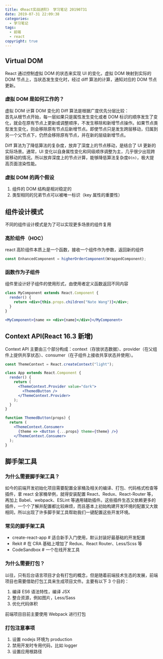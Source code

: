 ```yaml
---
title: 《React实战进阶》 学习笔记 20190731
date: 2019-07-31 22:09:38
categories:
  - 学习笔记
tags:
  - 前端
  - react
copyright: true
---
```


## Virtual DOM

React 通过控制虚拟 DOM 的状态来实现 UI 的变化，虚拟 DOM 映射到实际的 DOM 节点上，当状态发生变化时，经过 diff 算法的计算，通知对应的 DOM 节点更新。

### 虚拟 DOM 是如何工作的？

虚拟 DOM 计算 DOM 变化的 Diff 算法是根据广度优先分层比较：  
首先从根节点开始，每一层如果只是属性发生变化或者 DOM 标识的顺序发生了变化，就会在原有节点上更新或调整顺序，不发生移除和新增节点操作。如果节点类型发生变化，则会移除原有节点后新增节点。即使节点只是发生跨层移动，归属到另一个父节点下，仍然会移除原有节点，并在新的层级新增节点。

Diff 算法为了降低算法的复杂度，放弃了深度上的节点移动，是结合了 UI 更新的实际场景。通常，UI 变化以自身属性变化和同级顺序调整为主，几乎很少出现跨层移动的情况。所以放弃深度上的节点计算，能够降低算法复杂度`O(n)`，极大提高页面渲染性能。

### 虚拟 DOM 的两个假设

1. 组件的 DOM 结构是相对稳定的
2. 类型相同的兄弟节点可以被唯一标识（key 属性的重要性）

## 组件设计模式

不同的组件设计模式是为了可以实现更多场景的组件复用

### 高阶组件（HOC）

react 高阶组件本质上是一个函数，接收一个组件作为参数，返回新的组件

```jsx
const EnhancedComponent = higherOrderComponent(WrappedComponent);
```

### 函数作为子组件

组件里设计好子组件的使用形式，由使用者定义函数返回不同内容

```jsx
class MyComponent extends React.Component {
  render() {
    return <div>{this.props.children("Nate Wang")}</div>;
  }
}
```

```jsx
<MyComponent>{name => <div>{name}</div>}</MyComponent>
```

## Context API(React 16.3 新增)

Context API 主要由三个部分构成：context（存放状态数据）、provider（在父组件上提供共享状态）、consumer（在子组件上接收共享状态并使用）。

```jsx
const ThemeContext = React.createContext("light");

class App extends React.Component {
  render() {
    return (
      <ThemeContext.Provider value="dark">
        <ThemedButton />
      </ThemeContext.Provider>
    );
  }
}

function ThemedButton(props) {
  return (
    <ThemeContext.Consumer>
      {theme => <Button {...props} theme={theme} />}
    </ThemeContext.Consumer>
  );
}
```

## 脚手架工具

### 为什么需要脚手架工具？

如今的前端开发初始化项目需要配置全家桶及相关的编译、打包、代码格式检查等插件，拿 react 全家桶举例，就得安装配置 React、Redux、React-Router 等，再加上 Babel、webpack、ESLint 等通用辅助插件。这些插件生态又依赖更多的插件，一个个了解并配置都比较麻烦，而且基本上初始构建开发环境的配置又大致相同，所以出现了许多脚手架工具帮助我们一键配置这些开发环境。

### 常见的脚手架工具

- create-react-app # 适合新手入门使用，默认封装好最基础的开发配置
- Rekit # 在 CRA 基础上增加了 Redux、React Router、Less/Scss 等
- CodeSandbox # 一个在线开发工具

### 为什么需要打包？

以往，只有后台语言项目才会有打包的概念，但是随着前端技术生态的发展，前端项目也需要借助打包工具来生成项目文件。主要有以下 3 个目的：

1. 编译 ES6 语法特性，编译 JSX
2. 整合资源，例如图片，Less/Sass
3. 优化代码体积

前端项目目前主要使用 Webpack 进行打包

### 打包注意事项

1. 设置 nodejs 环境为 production
2. 禁用开发时专用代码，比如 logger
3. 设置应用根路径
